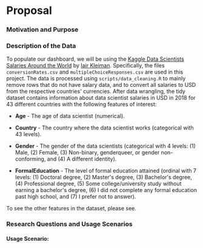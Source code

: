 # Proposal

### Motivation and Purpose

### Description of the Data

To populate our dashboard, we will be using the [Kaggle Data Scientists Salaries Around the World](https://www.kaggle.com/ikleiman/data-scientists-salaries-around-the-world) by [Iair Kleiman](https://www.kaggle.com/ikleiman). Specifically, the files `conversionRates.csv` and `multipleChoiceResponses.csv` are used in this project. The data is processed using `scripts/data_cleaning.R` to mainly remove rows that do not have salary data, and to convert all salaries to USD from the respective countries' currencies. After data wrangling, the tidy dataset contains information about data scientist salaries in USD in 2018 for 43 different countries with the following features of interest:

- **Age** - The age of data scientist (numerical).

- **Country** - The country where the data scientist works (categorical with 43 levels).

- **Gender** - The gender of the data scientists (categorical with 4 levels: (1) Male, (2) Female, (3) Non-binary, genderqueer, or gender non-conforming, and (4) A different identity).

- **FormalEducation** - The level of formal education attained (ordinal with 7 levels: (1) Doctoral degree, (2) Master's degree, (3) Bachelor's degree, (4) Professional degree, (5) Some college/university study without earning a bachelor's degree, (6) I did not complete any formal education past high school, and (7) I prefer not to answer).

To see the other features in the dataset, please see.
### Research Questions and Usage Scenarios

#### Usage Scenario: 